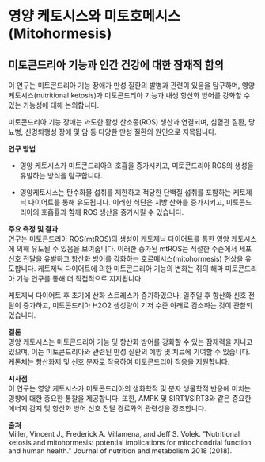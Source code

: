 ﻿
# 영양 케토시스와 미토호메시스(Mitohormesis)

## 미토콘드리아 기능과 인간 건강에 대한 잠재적 함의

이 연구는 미토콘드리아 기능 장애가 만성 질환의 발병과 관련이 있음을 탐구하며, 영양 케토시스(nutritional ketosis)가 미토콘드리아 기능과 내생 항산화 방어를 강화할 수 있는 가능성에 대해 논의합니다. 

미토콘드리아 기능 장애는 과도한 활성 산소종(ROS) 생산과 연결되며, 심혈관 질환, 당뇨병, 신경퇴행성 장애 및 암 등 다양한 만성 질환의 원인으로 지목됩니다​​.

**연구 방법**
 - 영양 케토시스가 미토콘드리아의 호흡을 증가시키고, 미토콘드리아 ROS의 생성을 유발하는 방식을 탐구합니다. 
 
 - 영양케토시스는 탄수화물 섭취를 제한하고 적당한 단백질 섭취를 포함하는 케토제닉 다이어트를 통해 유도됩니다.
이러한 식단은 지방 산화를 증가시키고, 미토콘드리아의 호흡률과 함께 ROS 생산을 증가시킬 수 있습니다​​.

**주요 측정 및 결과**   
연구는 미토콘드리아 ROS(mtROS)의 생성이 케토제닉 다이어트를 통한 영양 케토시스에 의해 유도될 수 있음을 보여줍니다. 이러한 증가된 mtROS는 적절한 수준에서 세포 신호 전달을 유발하고 항산화 방어를 강화하는 호르메시스(mitohormesis) 현상을 유도합니다​​. 케토제닉 다이어트에 의한 미토콘드리아 기능의 변화는 쥐의 해마 미토콘드리아 기능 연구를 통해 더 직접적으로 지지됩니다. 

케토제닉 다이어트 후 초기에 산화 스트레스가 증가하였으나, 일주일 후 항산화 신호 전달이 증가하고, 미토콘드리아 H2O2 생성량이 기저 수준 아래로 감소하는 것이 관찰되었습니다​​.

**결론**   
영양 케토시스는 미토콘드리아 기능 및 항산화 방어를 강화할 수 있는 잠재력을 지니고 있으며, 이는 미토콘드리아와 관련된 만성 질환의 예방 및 치료에 기여할 수 있습니다. 케톤체는 항산화제 및 신호 분자로 작용하여 미토콘드리아 적응을 지원합니다​​.

**시사점**     
이 연구는 영양 케토시스가 미토콘드리아의 생화학적 및 분자 생물학적 반응에 미치는 영향에 대한 중요한 통찰을 제공합니다. 또한, AMPK 및 SIRT1/SIRT3와 같은 중요한 에너지 감지 및 항산화 방어 신호 전달 경로와의 관련성을 강조합니다.

**출처**    
Miller, Vincent J., Frederick A. Villamena, and Jeff S. Volek. "Nutritional ketosis and mitohormesis: potential implications for mitochondrial function and human health." Journal of nutrition and metabolism 2018 (2018).
<!--stackedit_data:
eyJoaXN0b3J5IjpbLTEyNDA5MjI3NDEsMjAxMjY1MDA4N119
-->